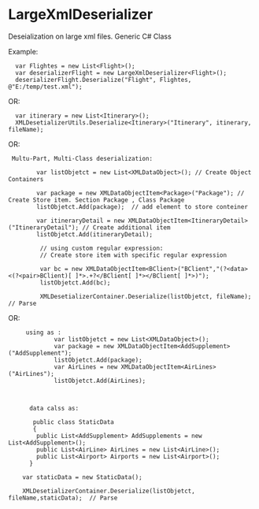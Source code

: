 # LargeXmlDeserializer

Deseialization on large xml files. Generic C# Class

Example:

      var Flightes = new List<Flight>();
      var deserializerFlight = new LargeXmlDeserializer<Flight>();
      deserializerFlight.Deserialize("Flight", Flightes, @"E:/temp/test.xml");

OR:

      var itinerary = new List<Itinerary>();
      XMLDesetializerUtils.Deserialize<Itinerary>("Itinerary", itinerary, fileName);

OR:

     Multu-Part, Multi-Class deserialization:
     
            var listObjetct = new List<XMLDataObject>(); // Create Object Containers

            var package = new XMLDataObjectItem<Package>("Package"); // Create Store item. Section Package , Class Package
            listObjetct.Add(package);  // add element to store conteiner

            var itineraryDetail = new XMLDataObjectItem<ItineraryDetail>("ItineraryDetail"); // Create additional item
            listObjetct.Add(itineraryDetail);

             // using custom regular expression:
			 // Create store item with specific regular expression
             
             var bc = new XMLDataObjectItem<BClient>("BClient","(?<data><(?<pair>BClient)[ ]*>.+?</BClient[ ]*></BClient[ ]*>)");
             listObjetct.Add(bc);

             XMLDesetializerContainer.Deserialize(listObjetct, fileName);  // Parse  
			 
OR:


         using as :
                 var listObjetct = new List<XMLDataObject>();
                 var package = new XMLDataObjectItem<AddSupplement>("AddSupplement");
                 listObjetct.Add(package);
                 var AirLines = new XMLDataObjectItem<AirLines>("AirLines");
                 listObjetct.Add(AirLines);                
         

         
          data calss as:
          
           public class StaticData
           {
            public List<AddSupplement> AddSupplements = new List<AddSupplement>();
            public List<AirLine> AirLines = new List<AirLine>();
            public List<Airport> Airports = new List<Airport>();
          }
         
		var staticData = new StaticData();
		
		XMLDesetializerContainer.Deserialize(listObjetct, fileName,staticData);  // Parse  


	